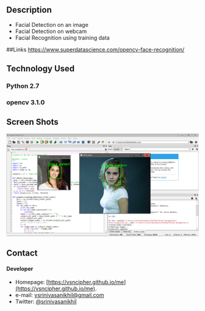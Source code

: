 ## Description
* Facial Detection on an image
* Facial Detection on webcam
* Facial Recognition using training data

##Links
https://www.superdatascience.com/opencv-face-recognition/

## Technology Used
### Python 2.7
### opencv 3.1.0

## Screen Shots
![Alt text](./scrshots/scr1.PNG?raw=true "Facial Recognition")

## Contact
#### Developer
* Homepage: [https://vsncipher.github.io/me](https://vsncipher.github.io/me).
* e-mail: vsrinivasanikhil@gmail.com
* Twitter: [@srinivasanikhil](https://twitter.com/srinivasanikhil "twitterhandle on twitter")
